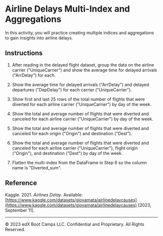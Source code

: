 # Airline Delays Multi-Index and Aggregations

In this activity, you will practice creating multiple indices and aggregations to gain insights into airline delays.


## Instructions

1. After reading in the delayed flight dataset, group the data on the airline carrier ("UniqueCarrier") and show the average time for delayed arrivals ("ArrDelay") for each.

2. Show the average time for delayed arrivals ("ArrDelay") and delayed departures ("DepDelay") for each carrier ("UniqueCarrier").

3. Show first and last 25 rows of the total number of flights that were diverted for each airline carrier ("UniqueCarrier") by day of the week.

4. Show the total and average number of flights that were diverted and canceled for each airline carrier ("UniqueCarrier") by day of the week.

5. Show the total and average number of flights that were diverted and canceled for each origin ("Origin") and destination ("Dest").

6. Show the total and average number of flights that were diverted and canceled for each airline carrier ("UniqueCarrier"), flight origin ("Origin"), and destination ("Dest") by day of the week.

7. Flatten the multi-index from the DataFrame in Step 6 so the column name is "Diverted_sum".

## Reference

Kaggle. 2021. *Airlines Delay*. Available: [https://www.kaggle.com/datasets/giovamata/airlinedelaycauses](https://www.kaggle.com/datasets/giovamata/airlinedelaycauses) [2023, September 11].

---

© 2023 edX Boot Camps LLC. Confidential and Proprietary. All Rights Reserved.
